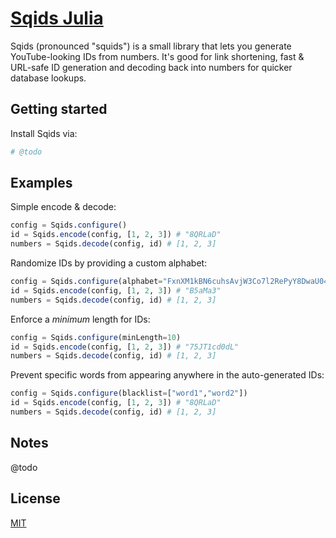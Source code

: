 # [Sqids Julia](https://sqids.org/julia)

Sqids (pronounced "squids") is a small library that lets you generate YouTube-looking IDs from numbers. It's good for link shortening, fast & URL-safe ID generation and decoding back into numbers for quicker database lookups.

## Getting started

Install Sqids via:

```julia
# @todo
```

## Examples

Simple encode & decode:

```julia
config = Sqids.configure()
id = Sqids.encode(config, [1, 2, 3]) # "8QRLaD"
numbers = Sqids.decode(config, id) # [1, 2, 3]
```

Randomize IDs by providing a custom alphabet:

```julia
config = Sqids.configure(alphabet="FxnXM1kBN6cuhsAvjW3Co7l2RePyY8DwaU04Tzt9fHQrqSVKdpimLGIJOgb5ZE")
id = Sqids.encode(config, [1, 2, 3]) # "B5aMa3"
numbers = Sqids.decode(config, id) # [1, 2, 3]
```

Enforce a *minimum* length for IDs:

```julia
config = Sqids.configure(minLength=10)
id = Sqids.encode(config, [1, 2, 3]) # "75JT1cd0dL"
numbers = Sqids.decode(config, id) # [1, 2, 3]
```

Prevent specific words from appearing anywhere in the auto-generated IDs:

```julia
config = Sqids.configure(blacklist=["word1","word2"])
id = Sqids.encode(config, [1, 2, 3]) # "8QRLaD"
numbers = Sqids.decode(config, id) # [1, 2, 3]
```

## Notes

@todo

## License

[MIT](LICENSE)
